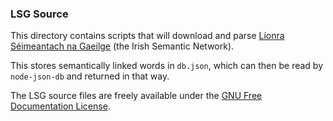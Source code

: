 ### LSG Source

This directory contains scripts that will download and parse [Líonra Séimeantach na Gaeilge](https://cadhan.com/lsg/) (the Irish Semantic Network).

This stores semantically linked words in `db.json`, which can then be read by `node-json-db` and returned in that way.

The LSG source files are freely available under the [GNU Free Documentation License](https://www.gnu.org/licenses/fdl-1.3.html).

